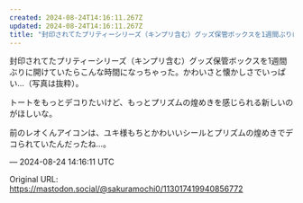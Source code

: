 ```yaml
---
created: 2024-08-24T14:16:11.267Z
updated: 2024-08-24T14:16:11.267Z
title: "封印されてたプリティーシリーズ（キンプリ含む）グッズ保管ボックスを1週間ぶりに開けていたらこんな時間になっちゃった。かわいさと懐かしさでいっぱい…（写真は抜粋）[...]"
---
```


<p>封印されてたプリティーシリーズ（キンプリ含む）グッズ保管ボックスを1週間ぶりに開けていたらこんな時間になっちゃった。かわいさと懐かしさでいっぱい…（写真は抜粋）。</p><p>トートをもっとデコりたいけど、もっとプリズムの煌めきを感じられる新しいのがほしいな。</p><p>前のレオくんアイコンは、ユキ様もちとかわいいシールとプリズムの煌めきでデコられていたんだったね…。</p>

&mdash; 2024-08-24 14:16:11 UTC

Original URL: https://mastodon.social/@sakuramochi0/113017419940856772
